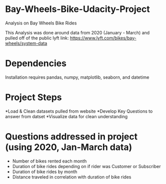 # Bay-Wheels-Bike-Udacity-Project
Analysis on Bay Wheels Bike Rides

This Analysis was done around data from 2020 (January - March) and pulled off of the public lyft link: https://www.lyft.com/bikes/bay-wheels/system-data

# Dependencies
Installation requires pandas, numpy, matplotlib, seaborn, and datetime 

# Project Steps
*Load & Clean datasets pulled from website
*Develop Key Questions to answer from datset
*Visualize data for clean understanding

# Questions addressed in project (using 2020, Jan-March data)
* Number of bikes rented each month 
* Duration of bike rides depending on if rider was Customer or Subscriber
* Duration of bike rides by month
* Distance traveled in correlation with duration of bike rides
